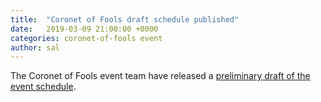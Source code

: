 ```yaml
---
title:  "Coronet of Fools draft schedule published"
date:   2019-03-09 21:00:00 +0000
categories: coronet-of-fools event
author: sal
---
```

The Coronet of Fools event team have released a [preliminary draft of the event schedule](/events/2019/coronet/schedule).